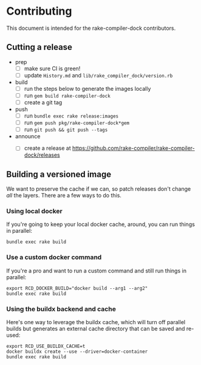 # Contributing

This document is intended for the rake-compiler-dock contributors.

## Cutting a release

- prep
  - [ ] make sure CI is green!
  - [ ] update `History.md` and `lib/rake_compiler_dock/version.rb`
- build
  - [ ] run the steps below to generate the images locally
  - [ ] run `gem build rake-compiler-dock`
  - [ ] create a git tag
- push
  - [ ] run `bundle exec rake release:images`
  - [ ] run `gem push pkg/rake-compiler-dock*gem`
  - [ ] run `git push && git push --tags`
- announce
  - [ ] create a release at https://github.com/rake-compiler/rake-compiler-dock/releases


## Building a versioned image

We want to preserve the cache if we can, so patch releases don't change _all_ the layers. There are a few ways to do this.


### Using local docker

If you're going to keep your local docker cache, around, you can run things in parallel:

```
bundle exec rake build
```


### Use a custom docker command

If you're a pro and want to run a custom command and still run things in parallel:

```
export RCD_DOCKER_BUILD="docker build --arg1 --arg2"
bundle exec rake build
```


### Using the buildx backend and cache

Here's one way to leverage the buildx cache, which will turn off parallel builds but generates an external cache directory that can be saved and re-used:

```
export RCD_USE_BUILDX_CACHE=t
docker buildx create --use --driver=docker-container
bundle exec rake build
```

